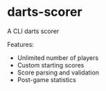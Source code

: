 # darts-scorer
A CLI darts scorer

Features:
- Unlimited number of players
- Custom starting scores
- Score parsing and validation
- Post-game statistics